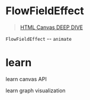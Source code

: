 # FlowFieldEffect

> [HTML Canvas DEEP DIVE](https://www.youtube.com/watch?v=uCH1ta5OUHw)

`FlowFieldEffect` -- `animate`

# learn

learn canvas API

learn graph visualization

